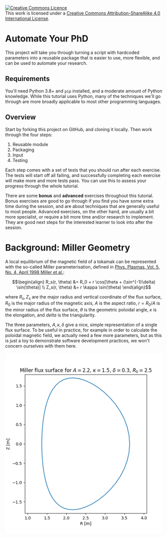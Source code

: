 <a rel="license" href="http://creativecommons.org/licenses/by-sa/4.0/">
<img alt="Creative Commons Licence" style="border-width:0" src="https://i.creativecommons.org/l/by-sa/4.0/88x31.png" />
</a>
<br />This work is licensed under a <a rel="license"
href="http://creativecommons.org/licenses/by-sa/4.0/">Creative Commons
Attribution-ShareAlike 4.0 International License</a>.

Automate Your PhD
=================

This project will take you through turning a script with hardcoded
parameters into a reusable package that is easier to use, more
flexible, and can be used to automate your research.

Requirements
------------

You'll need Python 3.8+ and `pip` installed, and a moderate amount of
Python knowledge. While this tutorial uses Python, many of the
techniques we'll go through are more broadly applicable to most other
programming languages.

Overview
--------

Start by forking this project on GitHub, and cloning it locally. Then
work through the four steps:

1. Reusable module
2. Packaging
3. Input
4. Testing

Each step comes with a set of tests that you should run after each
exercise. The tests will start off all failing, and successfully
completing each exercise will make more and more tests pass. You can
use this to assess your progress through the whole tutorial.

There are some **bonus** and **advanced** exercises throughout this
tutorial. Bonus exercises are good to go through if you find you have
some extra time during the session, and are about techniques that are
generally useful to most people. Advanced exercises, on the other
hand, are usually a bit more specialist, or require a bit more time
and/or research to implement. They are good next steps for the
interested learner to look into after the session.

Background: Miller Geometry
===========================

A local equilibrium of the magnetic field of a tokamak can be
represented with the so-called Miller parameterisation, defined in
[Phys. Plasmas, Vol. 5, No. 4, April 1998 Miller et al.][1]:


```math
\begin{align}
R_s(r, \theta) &= R_0 + r \cos[\theta + (\sin^{-1}\delta) \sin(\theta)] \\
Z_s(r, \theta) &= r \kappa \sin(\theta)
\end{align}
```

where $`R_s, Z_s`$ are the major radius and vertical coordinate of the
flux surface, $`R_0`$ is the major radius of the magnetic axis, $`A`$
is the aspect ratio, $`r = R_0 / A`$ is the minor radius of the flux
surface, $`\theta`$ is the geometric poloidal angle, $`\kappa`$ is the
elongation, and $`delta`$ is the triangularity.

The three parameters, $`A, \kappa, \delta`$ give a nice, simple
representation of a single flux surface. To be useful in practice, for
example in order to calculate the poloidal magnetic field, we actually
need a few more parameters, but as this is just a toy to demonstrate
software development practices, we won't concern ourselves with them
here.

![An example of a Miller parameterised flux surface](.images/example_plot.png "An example of a Miller parameterised flux surface")

[1]: https://doi.org/10.1063/1.872666
